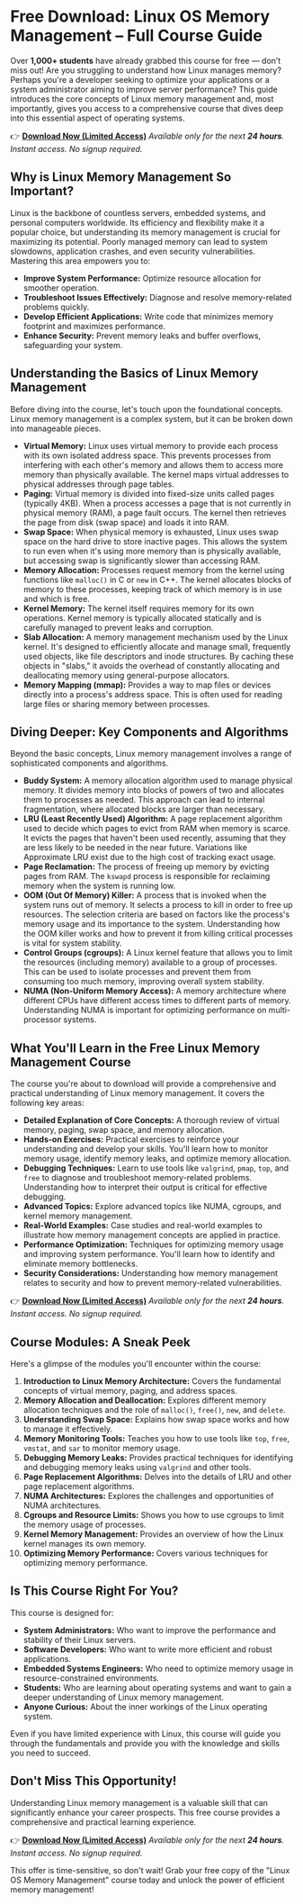 # Free Download: Linux OS Memory Management – Full Course Guide

Over **1,000+ students** have already grabbed this course for free — don’t miss out! Are you struggling to understand how Linux manages memory? Perhaps you're a developer seeking to optimize your applications or a system administrator aiming to improve server performance? This guide introduces the core concepts of Linux memory management and, most importantly, gives you access to a comprehensive course that dives deep into this essential aspect of operating systems.

👉 [**Download Now (Limited Access)**](https://udemywork.com/linux-os-memory-management)
_Available only for the next **24 hours**. Instant access. No signup required._

## Why is Linux Memory Management So Important?

Linux is the backbone of countless servers, embedded systems, and personal computers worldwide. Its efficiency and flexibility make it a popular choice, but understanding its memory management is crucial for maximizing its potential. Poorly managed memory can lead to system slowdowns, application crashes, and even security vulnerabilities. Mastering this area empowers you to:

*   **Improve System Performance:** Optimize resource allocation for smoother operation.
*   **Troubleshoot Issues Effectively:** Diagnose and resolve memory-related problems quickly.
*   **Develop Efficient Applications:** Write code that minimizes memory footprint and maximizes performance.
*   **Enhance Security:** Prevent memory leaks and buffer overflows, safeguarding your system.

## Understanding the Basics of Linux Memory Management

Before diving into the course, let's touch upon the foundational concepts. Linux memory management is a complex system, but it can be broken down into manageable pieces.

*   **Virtual Memory:** Linux uses virtual memory to provide each process with its own isolated address space. This prevents processes from interfering with each other's memory and allows them to access more memory than physically available. The kernel maps virtual addresses to physical addresses through page tables.
*   **Paging:**  Virtual memory is divided into fixed-size units called pages (typically 4KB). When a process accesses a page that is not currently in physical memory (RAM), a page fault occurs. The kernel then retrieves the page from disk (swap space) and loads it into RAM.
*   **Swap Space:** When physical memory is exhausted, Linux uses swap space on the hard drive to store inactive pages. This allows the system to run even when it's using more memory than is physically available, but accessing swap is significantly slower than accessing RAM.
*   **Memory Allocation:**  Processes request memory from the kernel using functions like `malloc()` in C or `new` in C++. The kernel allocates blocks of memory to these processes, keeping track of which memory is in use and which is free.
*   **Kernel Memory:** The kernel itself requires memory for its own operations. Kernel memory is typically allocated statically and is carefully managed to prevent leaks and corruption.
*   **Slab Allocation:** A memory management mechanism used by the Linux kernel. It's designed to efficiently allocate and manage small, frequently used objects, like file descriptors and inode structures. By caching these objects in "slabs," it avoids the overhead of constantly allocating and deallocating memory using general-purpose allocators.
*   **Memory Mapping (mmap):** Provides a way to map files or devices directly into a process's address space. This is often used for reading large files or sharing memory between processes.

## Diving Deeper: Key Components and Algorithms

Beyond the basic concepts, Linux memory management involves a range of sophisticated components and algorithms.

*   **Buddy System:** A memory allocation algorithm used to manage physical memory. It divides memory into blocks of powers of two and allocates them to processes as needed. This approach can lead to internal fragmentation, where allocated blocks are larger than necessary.
*   **LRU (Least Recently Used) Algorithm:** A page replacement algorithm used to decide which pages to evict from RAM when memory is scarce. It evicts the pages that haven't been used recently, assuming that they are less likely to be needed in the near future.  Variations like Approximate LRU exist due to the high cost of tracking exact usage.
*   **Page Reclamation:** The process of freeing up memory by evicting pages from RAM.  The `kswapd` process is responsible for reclaiming memory when the system is running low.
*   **OOM (Out Of Memory) Killer:** A process that is invoked when the system runs out of memory. It selects a process to kill in order to free up resources. The selection criteria are based on factors like the process's memory usage and its importance to the system. Understanding how the OOM killer works and how to prevent it from killing critical processes is vital for system stability.
*   **Control Groups (cgroups):**  A Linux kernel feature that allows you to limit the resources (including memory) available to a group of processes. This can be used to isolate processes and prevent them from consuming too much memory, improving overall system stability.
*   **NUMA (Non-Uniform Memory Access):**  A memory architecture where different CPUs have different access times to different parts of memory. Understanding NUMA is important for optimizing performance on multi-processor systems.

## What You'll Learn in the Free Linux Memory Management Course

The course you're about to download will provide a comprehensive and practical understanding of Linux memory management. It covers the following key areas:

*   **Detailed Explanation of Core Concepts:** A thorough review of virtual memory, paging, swap space, and memory allocation.
*   **Hands-on Exercises:** Practical exercises to reinforce your understanding and develop your skills. You'll learn how to monitor memory usage, identify memory leaks, and optimize memory allocation.
*   **Debugging Techniques:** Learn to use tools like `valgrind`, `pmap`, `top`, and `free` to diagnose and troubleshoot memory-related problems. Understanding how to interpret their output is critical for effective debugging.
*   **Advanced Topics:** Explore advanced topics like NUMA, cgroups, and kernel memory management.
*   **Real-World Examples:** Case studies and real-world examples to illustrate how memory management concepts are applied in practice.
*   **Performance Optimization:** Techniques for optimizing memory usage and improving system performance. You'll learn how to identify and eliminate memory bottlenecks.
*   **Security Considerations:** Understanding how memory management relates to security and how to prevent memory-related vulnerabilities.

👉 [**Download Now (Limited Access)**](https://udemywork.com/linux-os-memory-management)
_Available only for the next **24 hours**. Instant access. No signup required._

## Course Modules: A Sneak Peek

Here's a glimpse of the modules you'll encounter within the course:

1.  **Introduction to Linux Memory Architecture:** Covers the fundamental concepts of virtual memory, paging, and address spaces.
2.  **Memory Allocation and Deallocation:** Explores different memory allocation techniques and the role of `malloc()`, `free()`, `new`, and `delete`.
3.  **Understanding Swap Space:** Explains how swap space works and how to manage it effectively.
4.  **Memory Monitoring Tools:** Teaches you how to use tools like `top`, `free`, `vmstat`, and `sar` to monitor memory usage.
5.  **Debugging Memory Leaks:** Provides practical techniques for identifying and debugging memory leaks using `valgrind` and other tools.
6.  **Page Replacement Algorithms:** Delves into the details of LRU and other page replacement algorithms.
7.  **NUMA Architectures:** Explores the challenges and opportunities of NUMA architectures.
8.  **Cgroups and Resource Limits:** Shows you how to use cgroups to limit the memory usage of processes.
9.  **Kernel Memory Management:** Provides an overview of how the Linux kernel manages its own memory.
10. **Optimizing Memory Performance:** Covers various techniques for optimizing memory performance.

## Is This Course Right For You?

This course is designed for:

*   **System Administrators:** Who want to improve the performance and stability of their Linux servers.
*   **Software Developers:** Who want to write more efficient and robust applications.
*   **Embedded Systems Engineers:** Who need to optimize memory usage in resource-constrained environments.
*   **Students:** Who are learning about operating systems and want to gain a deeper understanding of Linux memory management.
*   **Anyone Curious:** About the inner workings of the Linux operating system.

Even if you have limited experience with Linux, this course will guide you through the fundamentals and provide you with the knowledge and skills you need to succeed.

## Don't Miss This Opportunity!

Understanding Linux memory management is a valuable skill that can significantly enhance your career prospects. This free course provides a comprehensive and practical learning experience.

👉 [**Download Now (Limited Access)**](https://udemywork.com/linux-os-memory-management)
_Available only for the next **24 hours**. Instant access. No signup required._

This offer is time-sensitive, so don't wait! Grab your free copy of the "Linux OS Memory Management" course today and unlock the power of efficient memory management!
